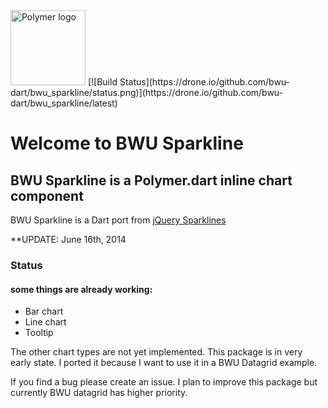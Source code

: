 <img src="http://bwu-dart.github.io/core_elements/assets/polymer/p-logo.svg" alt="Polymer logo" width="120px" />
[![Build Status](https://drone.io/github.com/bwu-dart/bwu_sparkline/status.png)](https://drone.io/github.com/bwu-dart/bwu_sparkline/latest)

# Welcome to BWU Sparkline

## BWU Sparkline is a Polymer.dart inline chart component
BWU Sparkline is a Dart port from [jQuery Sparklines](http://www.omnipotent.net/jquery.sparkline) 

**UPDATE:  June 16th, 2014

### Status

#### some things are already working:
 
* Bar chart
* Line chart
* Tooltip

The other chart types are not yet implemented.
This package is in very early state. I ported it because I want to use it in a BWU Datagrid example.

If you find a bug please create an issue.
I plan to improve this package but currently BWU datagrid has higher priority.